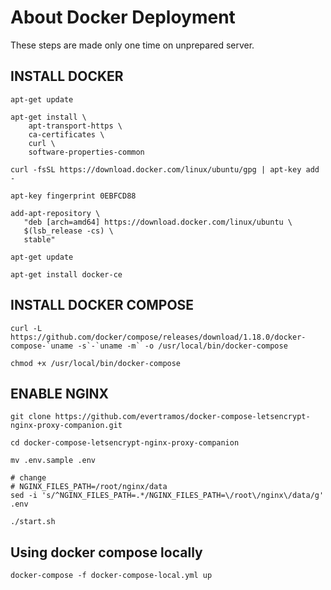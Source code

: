 # About Docker Deployment

These steps are made only one time on unprepared server.

## INSTALL DOCKER

```
apt-get update

apt-get install \
    apt-transport-https \
    ca-certificates \
    curl \
    software-properties-common

curl -fsSL https://download.docker.com/linux/ubuntu/gpg | apt-key add -

apt-key fingerprint 0EBFCD88

add-apt-repository \
   "deb [arch=amd64] https://download.docker.com/linux/ubuntu \
   $(lsb_release -cs) \
   stable"

apt-get update

apt-get install docker-ce
```


## INSTALL DOCKER COMPOSE

```
curl -L https://github.com/docker/compose/releases/download/1.18.0/docker-compose-`uname -s`-`uname -m` -o /usr/local/bin/docker-compose

chmod +x /usr/local/bin/docker-compose
```

## ENABLE NGINX

```
git clone https://github.com/evertramos/docker-compose-letsencrypt-nginx-proxy-companion.git

cd docker-compose-letsencrypt-nginx-proxy-companion

mv .env.sample .env

# change
# NGINX_FILES_PATH=/root/nginx/data
sed -i 's/^NGINX_FILES_PATH=.*/NGINX_FILES_PATH=\/root\/nginx\/data/g' .env

./start.sh
```

## Using docker compose locally

    docker-compose -f docker-compose-local.yml up
